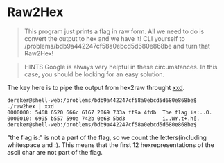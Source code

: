 
# Raw2Hex
>This program just prints a flag in raw form. All we need to do is convert the output to hex and we have it! CLI yourself to /problems/bdb9a442247cf58a0ebcd5d680e868be and turn that Raw2Hex!


>HINTS
Google is always very helpful in these circumstances. In this case, you should be looking for an easy solution.


The key here is to pipe the output from hex2raw throught [xxd](https://linux.die.net/man/1/xxd).

```
dereker@shell-web:/problems/bdb9a442247cf58a0ebcd5d680e868be$ ./raw2hex | xxd                               
0000000: 5468 6520 666c 6167 2069 733a ff9a 4fdb  The flag is:..O.                                          
0000010: 6995 b557 590a 742b 0e68 5bd3            i..WY.t+.h[.                                              
dereker@shell-web:/problems/bdb9a442247cf58a0ebcd5d680e868be$  
```

"the flag is:" is not a part of the flag, so we count the letters(including whitespace and :). This means that the first 12 hexrepresentations of the ascii char are not part of the flag.

